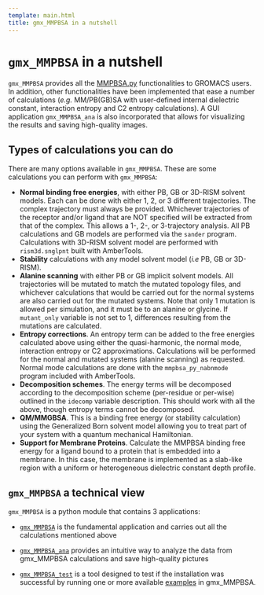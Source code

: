 ```yaml
---
template: main.html
title: gmx_MMPBSA in a nutshell
---
```


# `gmx_MMPBSA` in a nutshell
`gmx_MMPBSA` provides all the [MMPBSA.py][1] functionalities to GROMACS users. 
In addition, other functionalities have been implemented that ease a number of calculations (_e.g._ MM/PB(GB)SA 
with user-defined internal dielectric constant, interaction entropy and C2 entropy calculations). A GUI application 
`gmx_MMPBSA_ana` is also incorporated that allows for visualizing the results and saving high-quality images.

## Types of calculations you can do
There are many options available in `gmx_MMPBSA`. These are some calculations you can perform with `gmx_MMPBSA`:

* **Normal binding free energies**, with either PB, GB or 3D-RISM solvent models. Each can be done with either
1, 2, or 3 different trajectories. The complex trajectory must always be provided. Whichever trajectories of the 
receptor and/or ligand that are NOT specified will be extracted from that of the complex. This allows a 1-, 
2-, or 3-trajectory analysis. All PB calculations and GB models are performed via the `sander` program. Calculations 
with 3D-RISM solvent model are performed with `rism3d.snglpnt` built with AmberTools.
* **Stability** calculations with any model solvent model (_i.e_ PB, GB or 3D-RISM).
* **Alanine scanning** with either PB or GB implicit solvent models. All trajectories will be mutated to match
the mutated topology files, and whichever calculations that would be carried out for the normal systems are
also carried out for the mutated systems. Note that only 1 mutation is allowed per simulation, and it must
be to an alanine or glycine. If `mutant_only` variable is not set to 1, differences resulting from the mutations are 
calculated.
* **Entropy corrections**. An entropy term can be added to the free energies calculated above using either the
quasi-harmonic, the normal mode, interaction entropy or C2 approximations. Calculations will be performed for the normal 
and mutated systems (alanine scanning) as requested. Normal mode calculations are done with the
`mmpbsa_py_nabnmode` program included with AmberTools.
* **Decomposition schemes**. The energy terms will be decomposed according to the decomposition scheme (per-residue or 
per-wise) outlined in the `idecomp` variable description. This should work with all the above, though entropy terms
cannot be decomposed.
* **QM/MMGBSA**. This is a binding free energy (or stability calculation) using the Generalized Born solvent
model allowing you to treat part of your system with a quantum mechanical Hamiltonian.
* **Support for Membrane Proteins**. Calculate the MMPBSA binding free energy for a ligand bound to a protein
that is embedded into a membrane. In this case, the membrane is implemented as a slab-like region with a uniform or 
heterogeneous dielectric constant depth profile.
  

## `gmx_MMPBSA` a technical view
`gmx_MMPBSA` is a python module that contains 3 applications: 

* [`gmx_MMPBSA`][5] is the fundamental application and carries out all the calculations mentioned above
* [`gmx_MMPBSA_ana`][6] provides an intuitive way to analyze the data from gmx_MMPBSA calculations and save 
  high-quality pictures
* [`gmx_MMPBSA_test`][7] is a tool designed to test if the installation was successful by running one or more available 
  [examples][4] in gmx_MMPBSA.


  [1]: https://pubs.acs.org/doi/10.1021/ct300418h
  [2]: advanced.md#advanced-options
  [3]: #types-of-calculations-you-can-do
  [4]: examples/README.md
  [5]: howworks.md
  [6]: analyzer.md
  [7]: examples/gmx_MMPBSA_test.md#running-gmx_mmpbsa_test
